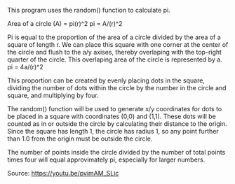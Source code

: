 This program uses the random() function to calculate pi.

Area of a circle (A) = pi(r)^2
pi = A/(r)^2

Pi is equal to the proportion of the area of a circle
divided by the area of a square of length r. We can place this square
with one corner at the center of the circle and flush to the a/y axises,
thereby overlaping with the top-right quarter of the circle. This overlaping
area of the circle is represented by a.
pi = 4a/(r)^2

This proportion can be created by evenly placing dots in the square, dividing
the number of dots within the circle by the number in the circle and square, and
multiplying by four.

The random() function will be used to generate x/y coordinates for dots to be placed
in a square with coordinates (0,0) and (1,1). These dots will be counted as in or
outside the circle by calculating their distance to the origin. Since the square has length
1, the circle has radius 1, so any point further than 1.0 from the origin must be outside
the circle.

The number of points inside the circle divided by the number of total points times four
will equal approvimately pi, especially for larger numbers.

Source: https://youtu.be/pvimAM_SLic